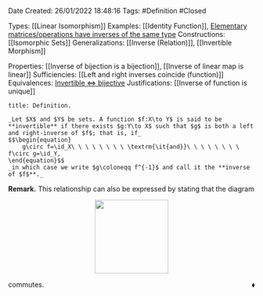 <br />
<br />

Date Created: 26/01/2022 18:48:16
Tags: #Definition #Closed 

Types: [[Linear Isomorphism]]
Examples: [[Identity Function]], [Elementary matrices$\slash$operations have inverses of the same type](Elementary%20matrices%20and%20operations%20have%20inverses%20of%20the%20same%20type.md)
Constructions: [[Isomorphic Sets]]
Generalizations: [[Inverse (Relation)]], [[Invertible Morphism]]

Properties: [[Inverse of bijection is a bijection]], [[Inverse of linear map is linear]]
Sufficiencies: [[Left and right inverses coincide (function)]]
Equivalences: [Invertible $\Leftrightarrow$ bijective](Invertible%20iff%20bijective.md)
Justifications: [[Inverse of function is unique]]

``` ad-Definition
title: Definition.

_Let $X$ and $Y$ be sets. A function $f:X\to Y$ is said to be **invertible** if there exists $g:Y\to X$ such that $g$ is both a left and right-inverse of $f$; that is, if_
$$\begin{equation}
    g\circ f=\id_X\ \ \ \ \ \ \ \ \textrm{\it{and}}\ \ \ \ \ \ \ \ f\circ g=\id_Y,
\end{equation}$$
_in which case we write $g\coloneqq f^{-1}$ and call it the **inverse of $f$**._

```

**Remark.** This relationship can also be expressed by stating that the diagram

<center><img src="app://local/home/zhao/Dropbox/MathWiki/Images/2022-02-26_120126/image.svg", width=150></center>

commutes.<span style="float:right;">$\blacklozenge$</span>
